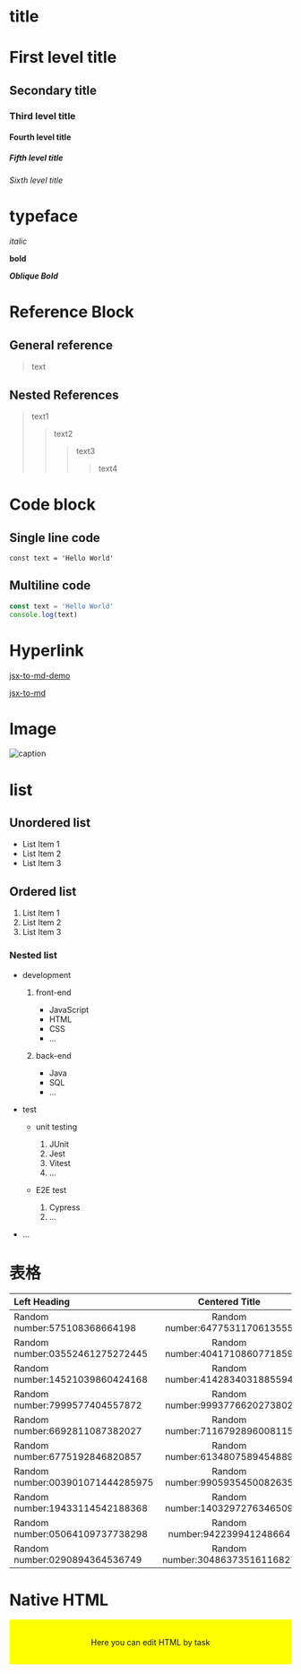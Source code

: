 
# title

# First level title

## Secondary title

### Third level title

#### Fourth level title

##### Fifth level title

###### Sixth level title

# typeface
*italic*

**bold**

***Oblique Bold***
# Reference Block

## General reference

>text
## Nested References

>text1
>>text2
>>>text3
>>>>text4
# Code block

## Single line code
`const text = 'Hello World'`
## Multiline code

```js
const text = 'Hello World'
console.log(text)
```

# Hyperlink
[jsx-to-md-demo](https://github.com/eyelly-wu/jsx-to-md-demo)

[jsx-to-md](https://github.com/eyelly-wu/jsx-to-md)
# Image
![caption](abd 'Picture Title')
# list

## Unordered list
* List Item 1
* List Item 2
* List Item 3

## Ordered list
1. List Item 1
2. List Item 2
3. List Item 3

### Nested list 
* development

   1. front-end

      * JavaScript
      * HTML
      * CSS
      * ...

   2. back-end

      * Java
      * SQL
      * ...


* test

   * unit testing 

      1. JUnit
      2. Jest
      3. Vitest
      4. ...

   * E2E test

      1. Cypress
      2. ...


* ...

# 表格

|Left Heading|Centered Title|Right Heading|
|:-|:-:|-:|
|Random number:575108368664198|Random number:6477531170613555|Random number:6258533703487417|
|Random number:03552461275272445|Random number:4041710860771859|Random number:3705893981698465|
|Random number:14521039860424168|Random number:4142834031885594|Random number:25189483881503016|
|Random number:7999577404557872|Random number:9993776620273802|Random number:5329470315230076|
|Random number:6692811087382027|Random number:7116792896008115|Random number:665256704743693|
|Random number:6775192846820857|Random number:6134807589454889|Random number:07348813241141294|
|Random number:003901071444285975|Random number:9905935450082635|Random number:004873870099286304|
|Random number:19433114542188368|Random number:1403297276346509|Random number:4983326707765219|
|Random number:05064109737738298|Random number:942239941248664|Random number:09121071295812055|
|Random number:0290894364536749|Random number:30486373516116827|Random number:02585402871694442|
<h1>Native HTML</h1>
<div style="background: yellow;height: 80px;display: flex;justify-content: center;align-items: center;">
  <p>Here you can edit HTML by task</p>
</div>